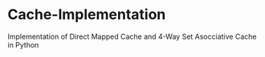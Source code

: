 # Cache-Implementation
Implementation of Direct Mapped Cache and 4-Way Set Asocciative Cache in Python
